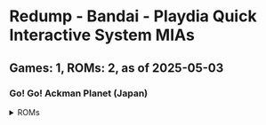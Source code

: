 # Redump - Bandai - Playdia Quick Interactive System MIAs
## Games: 1, ROMs: 2, as of 2025-05-03

### Go! Go! Ackman Planet (Japan)
<details>
<summary>ROMs</summary>

- Go! Go! Ackman Planet (Japan) (Track 1).bin, CRC: 1cbf2c16
- Go! Go! Ackman Planet (Japan) (Track 2).bin, CRC: f1974e93
</details>

